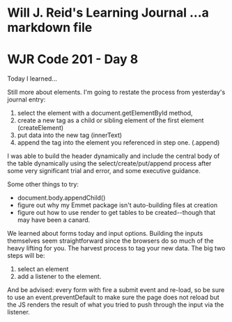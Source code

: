 Will J. Reid's Learning Journal
...a markdown file
===============================
# WJR Code 201 - Day 8

Today I learned...

Still more about elements.  I'm going to restate the process from yesterday's journal entry:
1. select the element with a document.getElementById method,
2. create a new tag as a child or sibling element of the first element (createElement)
3. put data into the new tag (innerText)
4. append the tag into the element you referenced in step one. (.append)

I was able to build the header dynamically and include the central body of the table dynamically using the select/create/put/append process after some very significant trial and error, and some executive guidance.

Some other things to try:

* document.body.appendChild()
* figure out why my Emmet package isn't auto-building files at creation
* figure out how to use render to get tables to be created--though that may have been a canard.

We learned about forms today and input options.  Building the inputs themselves seem straightforward since the browsers do so much of the heavy lifting for you.  The harvest process to tag your new data.  The big two steps will be:
1) select an element
2) add a listener to the element.

And be advised: every form with fire a submit event and re-load, so be sure to use an event.preventDefault to make sure the page does not reload but the JS renders the result of what you tried to push through the input via the listener.  
